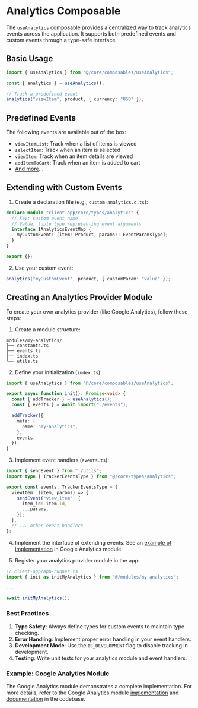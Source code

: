 # Analytics Composable

The `useAnalytics` composable provides a centralized way to track analytics events across the application. It supports both predefined events and custom events through a type-safe interface.

## Basic Usage

```typescript
import { useAnalytics } from "@/core/composables/useAnalytics";

const { analytics } = useAnalytics();

// Track a predefined event
analytics("viewItem", product, { currency: "USD" });
```

## Predefined Events

The following events are available out of the box:

- `viewItemList`: Track when a list of items is viewed
- `selectItem`: Track when an item is selected
- `viewItem`: Track when an item details are viewed
- `addItemToCart`: Track when an item is added to cart
- [And more](../../types/analytics.ts)...

## Extending with Custom Events

1. Create a declaration file (e.g., `custom-analytics.d.ts`):

```typescript
declare module "client-app/core/types/analytics" {
  // Key: custom event name
  // Value: tuple type representing event arguments
  interface IAnalyticsEventMap {
    myCustomEvent: [item: Product, params?: EventParamsType];
  }
}

export {};
```

2. Use your custom event:

```typescript
analytics("myCustomEvent", product, { customParam: "value" });
```

## Creating an Analytics Provider Module

To create your own analytics provider (like Google Analytics), follow these steps:

1. Create a module structure:

```
modules/my-analytics/
├── constants.ts
├── events.ts
├── index.ts
└── utils.ts
```

2. Define your initialization (`index.ts`):

```typescript
import { useAnalytics } from "@/core/composables/useAnalytics";

export async function init(): Promise<void> {
  const { addTracker } = useAnalytics();
  const { events } = await import("./events");

  addTracker({
    meta: {
      name: "my-analytics",
    },
    events,
  });
}
```

3. Implement event handlers (`events.ts`):

```typescript
import { sendEvent } from "./utils";
import type { TrackerEventsType } from "@/core/types/analytics";

export const events: TrackerEventsType = {
  viewItem: (item, params) => {
    sendEvent("view_item", {
      item_id: item.id,
      ...params,
    });
  },
  // ... other event handlers
};
```

4. Implement the interface of extending events. See an [example of implementation](/client-app/modules/google-analytics/README.md#extending-events) in Google Analytics module.

5. Register your analytics provider module in the app:

```typescript
// client-app/app-runner.ts
import { init as initMyAnalytics } from "@/modules/my-analytics";

...

await initMyAnalytics();
```

### Best Practices

1. **Type Safety**: Always define types for custom events to maintain type checking.
2. **Error Handling**: Implement proper error handling in your event handlers.
3. **Development Mode**: Use the `IS_DEVELOPMENT` flag to disable tracking in development.
4. **Testing**: Write unit tests for your analytics module and event handlers.

### Example: Google Analytics Module

The Google Analytics module demonstrates a complete implementation.
For more details, refer to the Google Analytics module [implementation](/client-app/modules/google-analytics/index.ts) and [documentation](/client-app/modules/google-analytics/README.md) in the codebase.
